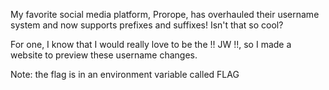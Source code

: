 My favorite social media platform, Prorope, has overhauled their username system and now supports prefixes and suffixes! Isn't that so cool?

For one, I know that I would really love to be the !! JW !!, so I made a website to preview these username changes.

Note: the flag is in an environment variable called FLAG

